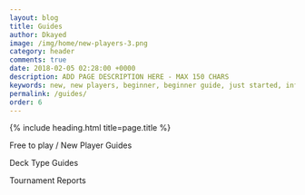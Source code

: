 ```yaml
---
layout: blog
title: Guides
author: Dkayed
image: /img/home/new-players-3.png
category: header
comments: true
date: 2018-02-05 02:28:00 +0000
description: ADD PAGE DESCRIPTION HERE - MAX 150 CHARS
keywords: new, new players, beginner, beginner guide, just started, info, information, how to play, how to start
permalink: /guides/
order: 6
---
```


{% include heading.html title=page.title %}


Free to play / New Player Guides




Deck Type Guides



Tournament Reports

